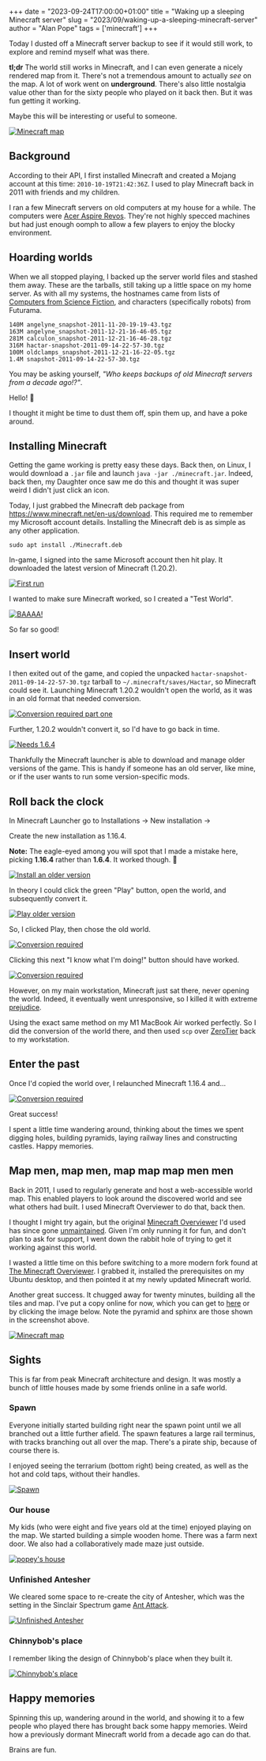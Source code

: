 +++
date = "2023-09-24T17:00:00+01:00"
title = "Waking up a sleeping Minecraft server"
slug = "2023/09/waking-up-a-sleeping-minecraft-server"
author = "Alan Pope"
tags = ['minecraft']
+++

Today I dusted off a Minecraft server backup to see if it would still work, to explore and remind myself what was there.

**tl;dr** The world still works in Minecraft, and I can even generate a nicely rendered map from it. There's not a tremendous amount to actually *see* on the map. A lot of work went on **underground**. There's also little nostalgia value other than for the sixty people who played on it back then. But it was fun getting it working.

Maybe this will be interesting or useful to someone.

[![Minecraft map](/images/2023-09-24/minecraft-map.png)](https://popey.com/~alan/minecraft/)

## Background

According to their API, I first installed Minecraft and created a Mojang account at this time: `2010-10-19T21:42:36Z`. I used to play Minecraft back in 2011 with friends and my children.  

I ran a few Minecraft servers on old computers at my house for a while. The computers were [Acer Aspire Revos](https://en.wikipedia.org/wiki/Acer_AspireRevo). They're not highly specced machines but had just enough oomph to allow a few players to enjoy the blocky environment.

## Hoarding worlds

When we all stopped playing, I backed up the server world files and stashed them away. These are the tarballs, still taking up a little space on my home server. As with all my systems, the hostnames came from lists of [Computers from Science Fiction](https://en.wikipedia.org/wiki/List_of_fictional_computers), and characters (specifically robots) from Futurama.

```text
140M angelyne_snapshot-2011-11-20-19-19-43.tgz
163M angelyne_snapshot-2011-12-21-16-46-05.tgz
281M calculon_snapshot-2011-12-21-16-46-28.tgz
316M hactar-snapshot-2011-09-14-22-57-30.tgz
100M oldclamps_snapshot-2011-12-21-16-22-05.tgz
1.4M snapshot-2011-09-14-22-57-30.tgz

```

You may be asking yourself, *"Who keeps backups of old Minecraft servers from a decade ago!?"*.

Hello! 👋

I thought it might be time to dust them off, spin them up, and have a poke around. 

## Installing Minecraft

Getting the game working is pretty easy these days. Back then, on Linux, I would download a `.jar` file and launch `java -jar ./minecraft.jar`. Indeed, back then, my Daughter once saw me do this and thought it was super weird I didn't just click an icon. 

Today, I just grabbed the Minecraft deb package from https://www.minecraft.net/en-us/download. This required me to remember my Microsoft account details. Installing the Minecraft deb is as simple as any other application.

`sudo apt install ./Minecraft.deb`

In-game, I signed into the same Microsoft account then hit play. It downloaded the latest version of Minecraft (1.20.2). 

[![First run](/images/2023-09-24/firstrun.png)](/images/2023-09-24/firstrun.png)

I wanted to make sure Minecraft worked, so I created a "Test World".

[![BAAAA!](/images/2023-09-24/1.20.2.png)](/images/2023-09-24/1.20.2.png)

So far so good!

## Insert world

I then exited out of the game, and copied the unpacked `hactar-snapshot-2011-09-14-22-57-30.tgz` tarball to `~/.minecraft/saves/Hactar`, so Minecraft could see it. Launching Minecraft 1.20.2 wouldn't open the world, as it was in an old format that needed conversion.

[![Conversion required part one](/images/2023-09-24/conversionrequired1.png)](/images/2023-09-24/conversionrequired1.png)

Further, 1.20.2 wouldn't convert it, so I'd have to go back in time.

[![Needs 1.6.4](/images/2023-09-24/needs1.6.4.png)](/images/2023-09-24/needs1.6.4.png)

Thankfully the Minecraft launcher is able to download and manage older versions of the game. This is handy if someone has an old server, like mine, or if the user wants to run some version-specific mods.

## Roll back the clock

In Minecraft Launcher go to Installations -> New installation -> 

Create the new installation as 1.16.4.

**Note:** The eagle-eyed among you will spot that I made a mistake here, picking **1.16.4** rather than **1.6.4**. It worked though. 🤷

[![Install an older version](/images/2023-09-24/olderversion.png)](/images/2023-09-24/olderversion.png)

In theory I could click the green "Play" button, open the world, and subsequently convert it.

[![Play older version](/images/2023-09-24/playolderversion.png)](/images/2023-09-24/playolderversion.png)

So, I clicked Play, then chose the old world. 

[![Conversion required](/images/2023-09-24/conversionrequired2.png)](/images/2023-09-24/conversionrequired2.png)

Clicking this next "I know what I'm doing!" button should have worked.

[![Conversion required](/images/2023-09-24/conversionrequired3.png)](/images/2023-09-24/conversionrequired3.png)

However, on my main workstation, Minecraft just sat there, never opening the world. Indeed, it eventually went unresponsive, so I killed it with extreme [prejudice](https://en.wikipedia.org/wiki/Xkill).

Using the exact same method on my M1 MacBook Air worked perfectly. So I did the conversion of the world there, and then used `scp` over [ZeroTier](https://blog.popey.com/2023/08/zerotier-is-my-personal-vpn/) back to my workstation.

## Enter the past

Once I'd copied the world over, I relaunched Minecraft 1.16.4 and...

[![Conversion required](/images/2023-09-24/pyramid.png)](/images/2023-09-24/pyramid.png)

Great success!

I spent a little time wandering around, thinking about the times we spent digging holes, building pyramids, laying railway lines and constructing castles. Happy memories.

## Map men, map men, map map map men men

Back in 2011, I used to regularly generate and host a web-accessible world map. This enabled players to look around the discovered world and see what others had built. I used Minecraft Overviewer to do that, back then. 

I thought I might try again, but the original [Minecraft Overviewer](https://github.com/overviewer/Minecraft-Overviewer) I'd used has since gone [unmaintained](https://github.com/overviewer/Minecraft-Overviewer/commit/13c1bddaf65dfaaf6c4c7a396c94db75bed4c089). Given I'm only running it for fun, and don't plan to ask for support, I went down the rabbit hole of trying to get it working against this world.

I wasted a little time on this before switching to a more modern fork found at [The Minecraft Overviewer](https://github.com/GregoryAM-SP/The-Minecraft-Overviewer/releases/tag/v1.20.3). I grabbed it, installed the prerequisites on my Ubuntu desktop, and then pointed it at my newly updated Minecraft world.

Another great success. It chugged away for twenty minutes, building all the tiles and map. I've put a copy online for now, which you can get to [here](https://popey.com/~alan/minecraft) or by clicking the image below. Note the pyramid and sphinx are those shown in the screenshot above.

[![Minecraft map](/images/2023-09-24/pyramidmap.png)](https://popey.com/~alan/minecraft/#/-435/64/616/-2/world/world-lighting)

## Sights

This is far from peak Minecraft architecture and design. It was mostly a bunch of little houses made by some friends online in a safe world.

### Spawn

Everyone initially started building right near the spawn point until we all branched out a little further afield. The spawn features a large rail terminus, with tracks branching out all over the map. There's a pirate ship, because of course there is. 

I enjoyed seeing the terrarium (bottom right) being created, as well as the hot and cold taps, without their handles. 

[![Spawn](/images/2023-09-24/spawn.png)](https://popey.com/~alan/minecraft/#/-276/64/105/-2/world/world-lighting)

### Our house

My kids (who were eight and five years old at the time) enjoyed playing on the map. We started building a simple wooden home. There was a farm next door. We also had a collaboratively made maze just outside.

[![popey's house](/images/2023-09-24/popeyshouse.png)](https://popey.com/~alan/minecraft/#/413/64/158/-1/world/world-lighting)

### Unfinished Antesher

We cleared some space to re-create the city of Antesher, which was the setting in the Sinclair Spectrum game [Ant Attack](https://worldofspectrum.org/files/large/de182362909c85e).

[![Unfinished Antesher](/images/2023-09-24/antesher.png)](https://popey.com/~alan/minecraft/#/-448/64/-132/-2/world/world-lighting)

### Chinnybob's place

I remember liking the design of Chinnybob's place when they built it. 

[![Chinnybob's place](/images/2023-09-24/chinnybob.png)](https://popey.com/~alan/minecraft/#/-407/64/265/max/world/world-lighting)

## Happy memories

Spinning this up, wandering around in the world, and showing it to a few people who played there has brought back some happy memories. Weird how a previously dormant Minecraft world from a decade ago can do that. 

Brains are fun.